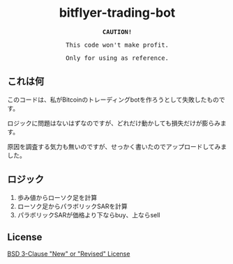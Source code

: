 <div align="center">

# bitflyer-trading-bot

<samp>

<b>CAUTION!</b>

This code won't make profit.

Only for using as reference.

</samp>

</div>

## これは何

このコードは、私がBitcoinのトレーディングbotを作ろうとして失敗したものです。

ロジックに問題はないはずなのですが、どれだけ動かしても損失だけが膨らみます。

原因を調査する気力も無いのですが、せっかく書いたのでアップロードしてみました。

## ロジック

1. 歩み値からローソク足を計算
2. ローソク足からパラボリックSARを計算
3. パラボリックSARが価格より下ならbuy、上ならsell

## License

[BSD 3-Clause "New" or "Revised" License](https://github.com/mopeneko/bitflyer-trading-bot/blob/main/LICENSE)
